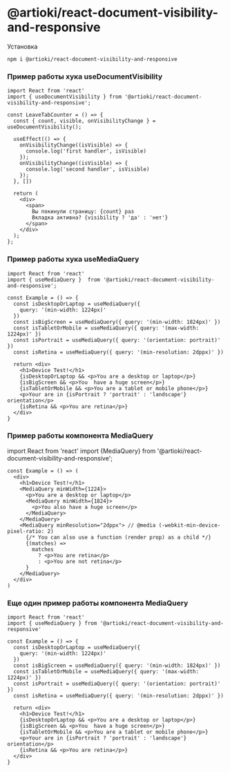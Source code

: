 # @artioki/react-document-visibility-and-responsive
Установка 

	npm i @artioki/react-document-visibility-and-responsive

### Пример работы хука useDocumentVisibility


	import React from 'react'
	import { useDocumentVisibility } from '@artioki/react-document-visibility-and-responsive';

	const LeaveTabCounter = () => {
	  const { count, visible, onVisibilityChange } = useDocumentVisibility();

	  useEffect(() => {
		onVisibilityChange((isVisible) => {
		  console.log('first handler', isVisible)
		});
		onVisibilityChange((isVisible) => {
		  console.log('second handler', isVisible)
		});
	  }, [])

	  return (
		<div>
		  <span>
			Вы покинули страницу: {count} раз
			Вкладка активна? {visibility ? 'да' : 'нет'}
		  </span>
		</div>
	  );
	};

### Пример работы хука useMediaQuery

	import React from 'react'
	import { useMediaQuery }  from '@artioki/react-document-visibility-and-responsive';

	const Example = () => {
	  const isDesktopOrLaptop = useMediaQuery({
		query: '(min-width: 1224px)'
	  })
	  const isBigScreen = useMediaQuery({ query: '(min-width: 1824px)' })
	  const isTabletOrMobile = useMediaQuery({ query: '(max-width: 1224px)' })
	  const isPortrait = useMediaQuery({ query: '(orientation: portrait)' })
	  const isRetina = useMediaQuery({ query: '(min-resolution: 2dppx)' })

	  return <div>
		<h1>Device Test!</h1>
		{isDesktopOrLaptop && <p>You are a desktop or laptop</p>}
		{isBigScreen && <p>You  have a huge screen</p>}
		{isTabletOrMobile && <p>You are a tablet or mobile phone</p>}
		<p>Your are in {isPortrait ? 'portrait' : 'landscape'} orientation</p>
		{isRetina && <p>You are retina</p>}
	  </div>
	}

### Пример работы компонента MediaQuery

import React from 'react'
import {MediaQuery} from '@artioki/react-document-visibility-and-responsive';

	const Example = () => (
	  <div>
		<h1>Device Test!</h1>
		<MediaQuery minWidth={1224}>
		  <p>You are a desktop or laptop</p>
		  <MediaQuery minWidth={1824}>
			<p>You also have a huge screen</p>
		  </MediaQuery>
		</MediaQuery>
		<MediaQuery minResolution="2dppx"> // @media (-webkit-min-device-pixel-ratio: 2)
		  {/* You can also use a function (render prop) as a child */}
		  {(matches) =>
			matches
			  ? <p>You are retina</p>
			  : <p>You are not retina</p>
		  }
		</MediaQuery>
	  </div>
	)

### Еще один пример работы компонента MediaQuery 


	import React from 'react'
	import { useMediaQuery } from '@artioki/react-document-visibility-and-responsive'

	const Example = () => {
	  const isDesktopOrLaptop = useMediaQuery({
		query: '(min-width: 1224px)'
	  })
	  const isBigScreen = useMediaQuery({ query: '(min-width: 1824px)' })
	  const isTabletOrMobile = useMediaQuery({ query: '(max-width: 1224px)' })
	  const isPortrait = useMediaQuery({ query: '(orientation: portrait)' })
	  const isRetina = useMediaQuery({ query: '(min-resolution: 2dppx)' })

	  return <div>
		<h1>Device Test!</h1>
		{isDesktopOrLaptop && <p>You are a desktop or laptop</p>}
		{isBigScreen && <p>You  have a huge screen</p>}
		{isTabletOrMobile && <p>You are a tablet or mobile phone</p>}
		<p>Your are in {isPortrait ? 'portrait' : 'landscape'} orientation</p>
		{isRetina && <p>You are retina</p>}
	  </div>
	}